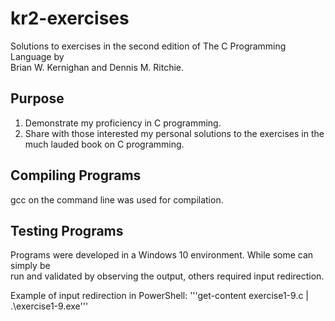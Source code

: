 # kr2-exercises
Solutions to exercises in the second edition of The C Programming Language by  
Brian W. Kernighan and Dennis M. Ritchie.

## Purpose
1. Demonstrate my proficiency in C programming.
2. Share with those interested my personal solutions to the exercises in the  
much lauded book on C programming.

## Compiling Programs
gcc on the command line was used for compilation. 

## Testing Programs
Programs were developed in a Windows 10 environment. While some can simply be  
run and validated by observing the output, others required input redirection.  

Example of input redirection in PowerShell:
'''get-content exercise1-9.c | .\exercise1-9.exe'''
